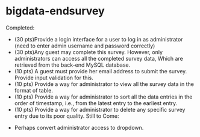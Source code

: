 # bigdata-endsurvey

Completed:
+ (30 pts)Provide a login interface for a user to log in as administrator (need to enter admin username and password correctly)
+ (30 pts)Any guest may complete this survey. However, only administrators can access all the completed survey data, Which are retrieved from the back-end MySQL database.
+ (10 pts) A guest must provide her email address to submit the survey. Provide input validation for this.
+ (10 pts) Provide a way for administrator to view all the survey data in the format of table.
+ (10 pts) Provide a way for administrator to sort all the data entries in the order of timestamp, i.e., from the latest entry to the earliest entry.
+ (10 pts) Provide a way for administrator to delete any specific survey entry due to its poor quality.
Still to Come:
- Perhaps convert administrator access to dropdown.
